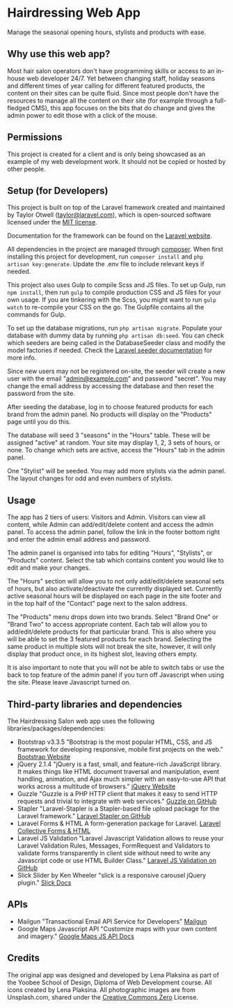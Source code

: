 # Hairdressing Web App
Manage the seasonal opening hours, stylists and products with ease.

Why use this web app?
---
Most hair salon operators don't have programming skills or access to an in-house web developer 24/7. Yet between changing staff, holiday seasons and different times of year calling for different featured products, the content on their sites can be quite fluid. Since most people don't have the resources to manage all the content on their site (for example through a full-fledged CMS), this app focuses on the bits that do change and gives the admin power to edit those with a click of the mouse.

Permissions
---
This project is created for a client and is only being showcased as an example of my web development work. It should not be copied or hosted by other people.

Setup (for Developers)
---
This project is built on top of the Laravel framework created and maintained by Taylor Otwell (taylor@laravel.com), which is open-sourced software licensed under the [MIT license](http://opensource.org/licenses/MIT).

Documentation for the framework can be found on the [Laravel website](http://laravel.com/docs).

All dependencies in the project are managed through [composer](https://getcomposer.org/). When first installing this project for development, run `composer install` and `php artisan key:generate`. Update the .env file to include relevant keys if needed.

This project also uses Gulp to compile Scss and JS files. To set up Gulp, run `npm install`, then run `gulp` to compile production CSS and JS files for your own usage. If you are tinkering with the Scss, you might want to run `gulp watch` to re-compile your CSS on the go. The Gulpfile contains all the commands for Gulp.

To set up the database migrations, run `php artisan migrate`. Populate your database with dummy data by running `php artisan db:seed`. You can check which seeders are being called in the DatabaseSeeder class and modify the model factories if needed. Check the [Laravel seeder documentation](http://laravel.com/docs/5.1/seeding) for more info.

Since new users may not be registered on-site, the seeder will create a new user with the email "admin@example.com" and password "secret". You may change the email address by accessing the database and then reset the password from the site.

After seeding the database, log in to choose featured products for each brand from the admin panel. No products will display on the "Products" page until you do this.

The database will seed 3 "seasons" in the "Hours" table. These will be assigned "active" at random. Your site may display 1, 2, 3 sets of hours, or none. To change which sets are active, access the "Hours" tab in the admin panel. 

One "Stylist" will be seeded. You may add more stylists via the admin panel. The layout changes for odd and even numbers of stylists.

Usage
---
The app has 2 tiers of users: Visitors and Admin. Visitors can view all content, while Admin can add/edit/delete content and access the admin panel.
To access the admin panel, follow the link in the footer bottom right and enter the admin email address and password.

The admin panel is organised into tabs for editing "Hours", "Stylists", or "Products" content. Select the tab which contains content you would like to edit and make your changes.

The "Hours" section will allow you to not only add/edit/delete seasonal sets of hours, but also activate/deactivate the currently displayed set. Currently active seasonal hours will be displayed on each page in the site footer and in the top half of the "Contact" page next to the salon address.

The "Products" menu drops down into two brands. Select "Brand One" or "Brand Two" to access appropriate content. Each tab will allow you to add/edit/delete products for that particular brand. This is also where you will be able to set the 3 featured products for each brand. Selecting the same product in multiple slots will not break the site, however, it will only display that product once, in its highest slot, leaving others empty.

It is also important to note that you will not be able to switch tabs or use the back to top feature of the admin panel if you turn off Javascript when using the site. Please leave Javascript turned on.

Third-party libraries and dependencies
---
The Hairdressing Salon web app uses the following libraries/packages/dependencies:
+ Bootstrap v3.3.5
  "Bootstrap is the most popular HTML, CSS, and JS framework for developing responsive, mobile first projects on the web."
  [Bootstrap Website](http://getbootstrap.com/)
+ jQuery 2.1.4
  "jQuery is a fast, small, and feature-rich JavaScript library.
  It makes things like HTML document traversal and manipulation, event handling, animation, and Ajax much simpler with an easy-to-use API that works across a multitude of browsers."
  [jQuery Website](http://jquery.com/)
+ Guzzle
  "Guzzle is a PHP HTTP client that makes it easy to send HTTP requests and trivial to integrate with web services."
  [Guzzle on GitHub](https://github.com/guzzle/guzzle)
+ Stapler
  "Laravel-Stapler is a Stapler-based file upload package for the Laravel framework."
  [Laravel Stapler on GitHub](https://github.com/CodeSleeve/laravel-stapler)
+ Laravel Forms & HTML
  A form-generation package for Laravel.
  [Laravel Collective Forms & HTML](http://laravelcollective.com/docs/5.1/html)
+ Laravel JS Validation
  "Laravel Javascript Validation allows to reuse your Laravel Validation Rules, Messages, FormRequest and Validators to validate forms transparently in client side
  without need to write any Javascript code or use HTML Builder Class."
  [Laravel JS Validation on GitHub](https://github.com/proengsoft/laravel-jsvalidation)
+ Slick Slider by Ken Wheeler
  "slick is a responsive carousel jQuery plugin."
  [Slick Docs](http://kenwheeler.github.io/slick/)

APIs
---
+ Mailgun
  "Transactional Email API Service for Developers"
  [Mailgun](https://www.mailgun.com/)
+ Google Maps Javascript API
  "Customize maps with your own content and imagery."
  [Google Maps JS API Docs](https://developers.google.com/maps/documentation/javascript/)

Credits
---
The original app was designed and developed by Lena Plaksina as part of the Yoobee School of Design, Diploma of Web Development course. All icons created by Lena Plaksina. All photographic images are from Unsplash.com, shared under the [Creative Commons Zero](http://creativecommons.org/publicdomain/zero/1.0/) License.
